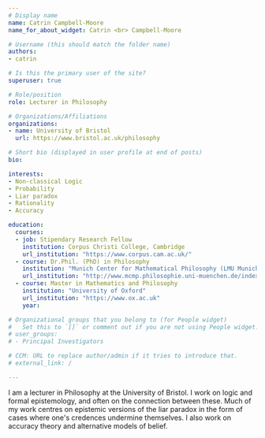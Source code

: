 ```yaml
---
# Display name
name: Catrin Campbell-Moore
name_for_about_widget: Catrin <br> Campbell-Moore

# Username (this should match the folder name)
authors:
- catrin

# Is this the primary user of the site?
superuser: true

# Role/position
role: Lecturer in Philosophy

# Organizations/Affiliations
organizations:
- name: University of Bristol
  url: https://www.bristol.ac.uk/philosophy

# Short bio (displayed in user profile at end of posts)
bio:

interests:
- Non-classical Logic
- Probability
- Liar paradox
- Rationality
- Accuracy

education:
  courses:
  - job: Stipendary Research Fellow
    institution: Corpus Christi College, Cambridge
    url_institution: "https://www.corpus.cam.ac.uk/"
  - course: Dr.Phil. (PhD) in Philosophy
    institution: "Munich Center for Mathematical Philosophy (LMU Munich)"
    url_institution: "http://www.mcmp.philosophie.uni-muenchen.de/index.html"
  - course: Master in Mathematics and Philosophy
    institution: "University of Oxford"
    url_institution: "https://www.ox.ac.uk"
    year:

# Organizational groups that you belong to (for People widget)
#   Set this to `[]` or comment out if you are not using People widget.
# user_groups:
# - Principal Investigators

# CCM: URL to replace author/admin if it tries to introduce that.
# external_link: /

---
```

I am a lecturer in Philosophy at the University of Bristol.
I work on logic and formal epistemology, and often on the connection between these.
Much of my work centres on epistemic versions of the liar paradox in the form of cases where one's credences undermine themselves. I also work on accuracy theory and alternative models of belief.
